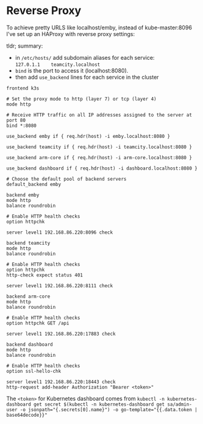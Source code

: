 # Reverse Proxy
To achieve pretty URLS like localhost/emby, instead of kube-master:8096
I've set up an HAProxy with reverse proxy settings:

tldr; summary:
- in `/etc/hosts/` add subdomain aliases for each service: \
  `127.0.1.1	teamcity.localhost`
- `bind` is the port to access it (localhost:8080). 
- then add `use_backend` lines for each service in the cluster

```config
frontend k3s

# Set the proxy mode to http (layer 7) or tcp (layer 4)
mode http

# Receive HTTP traffic on all IP addresses assigned to the server at port 80
bind *:8080

use_backend emby if { req.hdr(host) -i emby.localhost:8080 }

use_backend teamcity if { req.hdr(host) -i teamcity.localhost:8080 }

use_backend arm-core if { req.hdr(host) -i arm-core.localhost:8080 }

use_backend dashboard if { req.hdr(host) -i dashboard.localhost:8080 }

# Choose the default pool of backend servers
default_backend emby

backend emby
mode http
balance roundrobin

# Enable HTTP health checks
option httpchk

server level1 192.168.86.220:8096 check

backend teamcity
mode http
balance roundrobin

# Enable HTTP health checks
option httpchk
http-check expect status 401

server level1 192.168.86.220:8111 check

backend arm-core
mode http
balance roundrobin

# Enable HTTP health checks
option httpchk GET /api

server level1 192.168.86.220:17883 check

backend dashboard
mode http
balance roundrobin

# Enable HTTP health checks
option ssl-hello-chk

server level1 192.168.86.220:18443 check
http-request add-header Authorization "Bearer <token>"
```

The `<token>` for Kubernetes dashboard comes from `kubectl -n kubernetes-dashboard get secret $(kubectl -n kubernetes-dashboard get sa/admin-user -o jsonpath="{.secrets[0].name}") -o go-template="{{.data.token | base64decode}}"` 